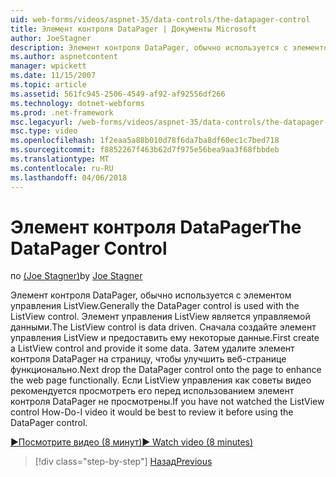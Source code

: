 ```yaml
---
uid: web-forms/videos/aspnet-35/data-controls/the-datapager-control
title: Элемент контроля DataPager | Документы Microsoft
author: JoeStagner
description: Элемент контроля DataPager, обычно используется с элементом управления ListView. Элемент управления ListView является управляемой данными. Сначала создайте элемент управления ListView и предоставить ему некоторые d...
ms.author: aspnetcontent
manager: wpickett
ms.date: 11/15/2007
ms.topic: article
ms.assetid: 561fc945-2506-4549-af92-af92556df266
ms.technology: dotnet-webforms
ms.prod: .net-framework
msc.legacyurl: /web-forms/videos/aspnet-35/data-controls/the-datapager-control
msc.type: video
ms.openlocfilehash: 1f2eaa5a88b010d78f6da7ba8df60ec1c7bed718
ms.sourcegitcommit: f8852267f463b62d7f975e56bea9aa3f68fbbdeb
ms.translationtype: MT
ms.contentlocale: ru-RU
ms.lasthandoff: 04/06/2018
---
```

<a name="the-datapager-control"></a><span data-ttu-id="d288c-105">Элемент контроля DataPager</span><span class="sxs-lookup"><span data-stu-id="d288c-105">The DataPager Control</span></span>
====================
<span data-ttu-id="d288c-106">по [(Joe Stagner)](https://github.com/JoeStagner)</span><span class="sxs-lookup"><span data-stu-id="d288c-106">by [Joe Stagner](https://github.com/JoeStagner)</span></span>

<span data-ttu-id="d288c-107">Элемент контроля DataPager, обычно используется с элементом управления ListView.</span><span class="sxs-lookup"><span data-stu-id="d288c-107">Generally the DataPager control is used with the ListView control.</span></span> <span data-ttu-id="d288c-108">Элемент управления ListView является управляемой данными.</span><span class="sxs-lookup"><span data-stu-id="d288c-108">The ListView control is data driven.</span></span> <span data-ttu-id="d288c-109">Сначала создайте элемент управления ListView и предоставить ему некоторые данные.</span><span class="sxs-lookup"><span data-stu-id="d288c-109">First create a ListView control and provide it some data.</span></span> <span data-ttu-id="d288c-110">Затем удалите элемент контроля DataPager на страницу, чтобы улучшить веб-странице функционально.</span><span class="sxs-lookup"><span data-stu-id="d288c-110">Next drop the DataPager control onto the page to enhance the web page functionally.</span></span> <span data-ttu-id="d288c-111">Если ListView управления как советы видео рекомендуется просмотреть его перед использованием элемент контроля DataPager не просмотрены.</span><span class="sxs-lookup"><span data-stu-id="d288c-111">If you have not watched the ListView control How-Do-I video it would be best to review it before using the DataPager control.</span></span>

[<span data-ttu-id="d288c-112">&#9654;Посмотрите видео (8 минут)</span><span class="sxs-lookup"><span data-stu-id="d288c-112">&#9654; Watch video (8 minutes)</span></span>](https://channel9.msdn.com/Blogs/ASP-NET-Site-Videos/the-datapager-control)

> [!div class="step-by-step"]
> [<span data-ttu-id="d288c-113">Назад</span><span class="sxs-lookup"><span data-stu-id="d288c-113">Previous</span></span>](the-listview-control.md)
